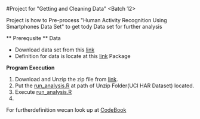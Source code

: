 #Project for "Getting and Cleaning Data" <Batch 12>


Project is how to Pre-process  "Human Activity Recognition Using Smartphones Data Set" to get tody Data set for further analysis

** Prerequsite **
Data
- Download data set from this [link](https://d396qusza40orc.cloudfront.net/getdata%2Fprojectfiles%2FUCI%20HAR%20Dataset.zip) 
- Definition for data is locate at this [link](http://archive.ics.uci.edu/ml/datasets/Human+Activity+Recognition+Using+Smartphones)
Package

**Program Execution**
1. Download and Unzip the zip file from [link](https://d396qusza40orc.cloudfront.net/getdata%2Fprojectfiles%2FUCI%20HAR%20Dataset.zip).
2. Put the [run_analysis.R](run_analysis.R) at path of Unzip Folder(UCI HAR Dataset) located.
3. Execute [run_analysis.R](run_analysis.R)
4. 

For furtherdefinition wecan look up at [CodeBook](CodeBook.md)
